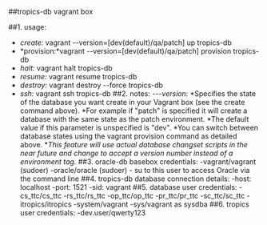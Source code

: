##tropics-db vagrant box

##1. usage:
  - *create:*	vagrant --version=[dev(default)/qa/patch] up tropics-db
  - *provision:*vagrant --version=[dev(default)/qa/patch] provision tropics-db
  - *halt:*		vagrant halt tropics-db
  - *resume:*	vagrant resume tropics-db
  - *destroy:*	vagrant destroy --force tropics-db
  - *ssh:*		vagrant ssh tropics-db
##2. notes:
  -*--version:*	
    *Specifies the state of the database you want create in your Vagrant box (see the create command above).
    *For example if "patch" is specified it will create a database with the same state as the patch environment.
	*The default value if this parameter is unspecified is "dev".
	*You can switch between database states using the vagrant provision command as detailed above.
	**This feature will use actual database changset scripts in the near future and change to accept a version number instead of a environment tag.*
##3. oracle-db basebox credentials:
  -vagrant/vagrant (sudoer)
  -oracle/oracle (sudoer) - su to this user to access Oracle via the command line
##4. tropics-db database connection details:
  -host: 	localhost
  -port: 	1521
  -sid:	vagrant
##5. database user credentials:
  -cs_ttc/cs_ttc
  -rs_ttc/rs_ttc
  -op_ttc/op_ttc
  -pr_ttc/pr_ttc
  -sc_ttc/sc_ttc
  -itropics/itropics
  -system/vagrant
  -sys/vagrant as sysdba
##6. tropics user credentials:
  -dev.user/qwerty123